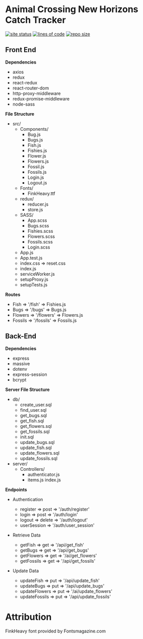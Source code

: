 # Animal Crossing New Horizons Catch Tracker

[![site status](https://img.shields.io/website?down_color=%23b93724&down_message=offline&up_color=success&up_message=online&url=https%3A%2F%2Fcatchtracker.xyz)](https://img.shields.io/website?down_color=%23b93724&down_message=offline&up_color=success&up_message=online&url=https%3A%2F%2Fcatchtracker.xyz)
[![lines of code](https://img.shields.io/tokei/lines/github/jorovernier/acnh-catch-tracker?color=ff69b4)](https://img.shields.io/tokei/lines/github/jorovernier/acnh-catch-tracker?color=ff69b4)
[![repo size](https://img.shields.io/github/repo-size/jorovernier/acnh-catch-tracker?color=blueviolet)](https://img.shields.io/github/repo-size/jorovernier/acnh-catch-tracker?color=blueviolet)

## Front End

**Dependencies**
- axios
- redux
- react-redux
- react-router-dom
- http-proxy-middleware
- redux-promise-middleware
- node-sass

**File Structure**
- src/
    - Components/   
        - Bug.js  
        - Bugs.js     
        - Fish.js     
        - Fishies.js  
        - Flower.js   
        - Flowers.js  
        - Fossil.js   
        - Fossils.js  
        - Login.js        
        - Logout.js
    - Fonts/
        - FinkHeavy.ttf
    - redux/
        - reducer.js
        - store.js
    - SASS/
        - App.scss
        - Bugs.scss
        - Fishies.scss
        - Flowers.scss
        - Fossils.scss
        - Login.scss
    - App.js
    - App.test.js
    - index.css => reset.css
    - index.js
    - serviceWorker.js
    - setupProxy.js
    - setupTests.js

**Routes**
- Fish => '/fish' => Fishies.js
- Bugs => '/bugs' => Bugs.js
- Flowers => '/flowers' => Flowers.js
- Fossils => '/fossils' => Fossils.js


## Back-End

**Dependencies**
- express
- massive
- dotenv
- express-session
- bcrypt

**Server File Structure**
- db/
    - create_user.sql
    - find_user.sql
    - get_bugs.sql
    - get_fish.sql
    - get_flowers.sql
    - get_fossils.sql
    - init.sql
    - update_bugs.sql
    - update_fish.sql
    - update_flowers.sql
    - update_fossils.sql
- server/
    - Controllers/
        - authenticator.js
        - items.js
    index.js

**Endpoints**
- Authentication
    - register => post => '/auth/register'
    - login => post => '/auth/login'
    - logout => delete => '/auth/logout'
    - userSession => '/auth/user_session'

- Retrieve Data
    - getFish => get => '/api/get_fish'
    - getBugs => get => '/api/get_bugs'
    - getFlowers => get => '/ai/get_flowers'
    - getFossils => get => '/api/get_fossils'

- Update Data
    - updateFish => put => '/api/update_fish'
    - updateBugs => put => '/api/update_bugs'
    - updateFlowers => put => '/ai/update_flowers'
    - updateFossils => put => '/api/update_fossils'


# Attribution

FinkHeavy font provided by Fontsmagazine.com